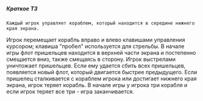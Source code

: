 ##### Краткое ТЗ
    Каждый игрок управляет кораблем, который находится в середине нижнего края экрана.
Игрок перемещает корабль вправо и влево клавишами управления курсором; клавиша "пробел"
используется для стрельбы. В начале игры флот пришельцев находится в верхней части 
экрана и постепенно смещается вниз, также смещаясь в сторону. Игрок выстрелами уничтожает
пришельцев. Если ему удается сбить всех пришельцев, появляется новый флот, который 
двигается быстрее предыдущего. Если пришелец сталкивается с кораблем игрока или достигает
нижнего края экрана, игрок теряет корабль. В начале игры у игрока три корабля и если
игрок теряет все три - игра заканчивается.